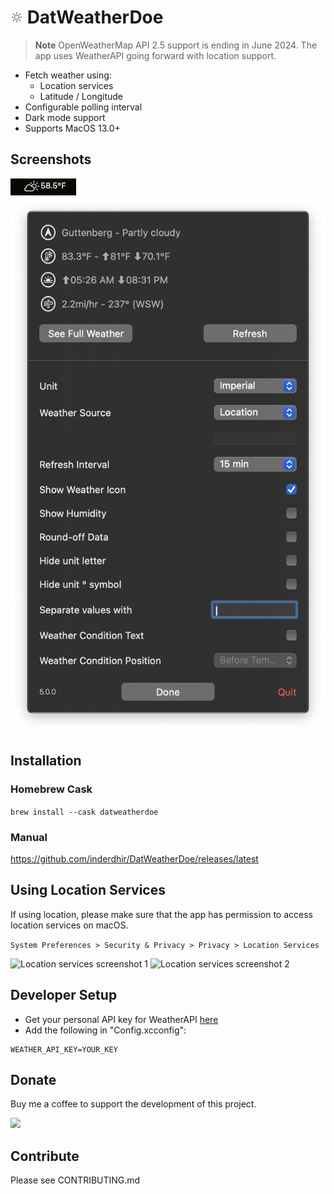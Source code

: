 # [<img src="logo.png" width="20"/>](image.png) DatWeatherDoe

> **Note**
OpenWeatherMap API 2.5 support is ending in June 2024. The app uses WeatherAPI going forward with location support.

- Fetch weather using:
  - Location services
  - Latitude / Longitude
- Configurable polling interval
- Dark mode support
- Supports MacOS 13.0+

## Screenshots

![Screenshot 1](screenshot_1.png)\
![Screenshot 2](screenshot_2.png)

## Installation

### Homebrew Cask

`brew install --cask datweatherdoe`

### Manual

<https://github.com/inderdhir/DatWeatherDoe/releases/latest>

## Using Location Services

If using location, please make sure that the app has permission to access location services on macOS.

`System Preferences > Security & Privacy > Privacy > Location Services`

![Location services screenshot 1](location_services_1.png)
![Location services screenshot 2](location_services_2.png)

## Developer Setup

- Get your personal API key for WeatherAPI [here](https://www.weatherapi.com)
- Add the following in "Config.xcconfig":

```env
WEATHER_API_KEY=YOUR_KEY
```

## Donate

Buy me a coffee to support the development of this project.

<a href="https://www.buymeacoffee.com/inderdhir"><img src="https://img.buymeacoffee.com/button-api/?text=Buy%20me%20a%20coffee&emoji=&slug=inderdhir&button_colour=FFDD00&font_colour=000000&font_family=Poppins&outline_colour=000000&coffee_colour=ffffff"></a>

## Contribute

Please see CONTRIBUTING.md
